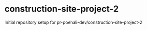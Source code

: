 # construction-site-project-2

Initial repository setup for pr-poehali-dev/construction-site-project-2